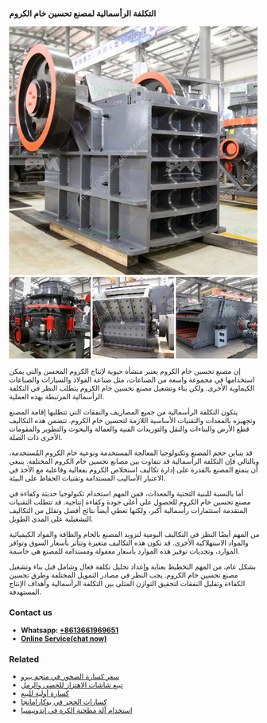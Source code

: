 <h3>التكلفة الرأسمالية لمصنع تحسين خام الكروم</h3><img src='1701850529.jpg' alt=''><p>إن مصنع تحسين خام الكروم يعتبر منشأة حيوية لإنتاج الكروم المحسن والتي يمكن استخدامها في مجموعة واسعة من الصناعات، مثل صناعة الفولاذ والسيارات والصناعات الكيماوية الأخرى. ولكن بناء وتشغيل مصنع تحسين خام الكروم يتطلب النظر في التكلفة الرأسمالية المرتبطة بهذه العملية.</p><p>يتكون التكلفة الرأسمالية من جميع المصاريف والنفقات التي تتطلبها إقامة المصنع وتجهيزه بالمعدات والتقنيات الأساسية اللازمة لتحسين خام الكروم. تتضمن هذه التكاليف قطع الأرض والبناءات والنقل والتوريدات الفنية والعمالة والبحوث والتطوير والمقومات الأخرى ذات الصلة.</p><p>قد يتباين حجم المصنع وتكنولوجيا المعالجة المستخدمة ونوعية خام الكروم المُستخدمة، وبالتالي فإن التكلفة الرأسمالية قد تتفاوت بين مصانع تحسين خام الكروم المختلفة. ينبغي أن يتمتع المصنع بالقدرة على إدارة تكاليف استخلاص الكروم بفعالية وفاعلية مع الأخذ في الاعتبار الأساليب المستدامة وتقنيات الحفاظ على البيئة.</p><p>أما بالنسبة للبنية التحتية والمعدات، فمن المهم استخدام تكنولوجيا حديثة وكفاءة في مصنع تحسين خام الكروم للحصول على أعلى جودة وكفاءة إنتاجية. قد تتطلب التقنيات المتقدمة استثمارات رأسمالية أكبر، ولكنها تعطي أيضاً نتائج أفضل وتقلل من التكاليف التشغيلية على المدى الطويل.</p><p>من المهم أيضًا النظر في التكاليف اليومية لتزويد المصنع بالخام والطاقة والمواد الكيميائية والمواد الاستهلاكية الأخرى. قد تكون هذه التكاليف متغيرة وتتأثر بأسعار السوق وتوافر الموارد، وتحديات توفير هذه الموارد بأسعار معقولة ومستدامة للمصنع هي حاسمة.</p><p>بشكل عام، من المهم التخطيط بعناية وإعداد تحليل تكلفة فعال وشامل قبل بناء وتشغيل مصنع تحسين خام الكروم. يجب النظر في مصادر التمويل المختلفة وطرق تحسين الكفاءة وتقليل النفقات لتحقيق التوازن المثلى بين التكلفة الرأسمالية وأهداف الإنتاج المستهدفة.</p><h3>Contact us</h3><ul><li><strong>Whatsapp:&nbsp;<a href="https://wa.me/8613661969651">+8613661969651</a></strong></li><li><a href="https://swt.shibang-china.com/?git&amp;zhl&amp;التكلفة الرأسمالية لمصنع تحسين خام الكروم"><strong>Online Service(chat now)</strong></a></li></ul><h3>Related</h3><ul><li><a href='سعر كسارة الصخور في منجم بيرو.md'>سعر كسارة الصخور في منجم بيرو</a></li><li><a href='تبيع شاشات الاهتزاز للحصى والرمل.md'>تبيع شاشات الاهتزاز للحصى والرمل</a></li><li><a href='كسارة أولية للبيع.md'>كسارة أولية للبيع</a></li><li><a href='كسارات الحجر في بوكارامانجا.md'>كسارات الحجر في بوكارامانجا</a></li><li><a href='استخدام آلة مطحنة الكرة في إندونيسيا.md'>استخدام آلة مطحنة الكرة في إندونيسيا</a></li></ul>